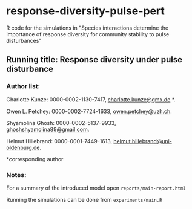 # response-diversity-pulse-pert
R code for the simulations in "Species interactions determine the importance of response diversity for community stability to pulse disturbances"
  
## Running title: Response diversity under pulse disturbance 

### Author list:
Charlotte Kunze: 0000-0002-1130-7417, charlotte.kunze@gmx.de *. 

Owen L. Petchey: 0000-0002-7724-1633, owen.petchey@uzh.ch. 

Shyamolina Ghosh: 0000-0002-5137-9933, ghoshshyamolina89@gmail.com. 

Helmut Hillebrand: 0000-0001-7449-1613, helmut.hillebrand@uni-oldenburg.de. 

*corresponding author

### Notes:
For a summary of the introduced model open `reports/main-report.html`

Running the simulations can be done from `experiments/main.R`

